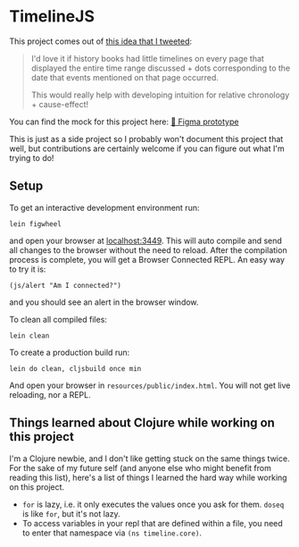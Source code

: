 # TimelineJS

This project comes out of [this idea that I tweeted](https://twitter.com/devonzuegel/status/1322723232034680832):

>
> I'd love it if history books had little timelines on every page that displayed the entire time range discussed + dots corresponding to the date that events mentioned on that page occurred.
>
> This would really help with developing intuition for relative chronology + cause-effect!

You can find the mock for this project here: [🎨 Figma prototype](https://www.figma.com/proto/WCtjsMOhuRVIaJMnHtbKGx/Timeline.js?node-id=1%3A2&viewport=480%2C294%2C0.25218871235847473&scaling=contain)

This is just as a side project so I probably won't document this project that well, but contributions are certainly welcome if you can figure out what I'm trying to do!

## Setup

To get an interactive development environment run:

    lein figwheel

and open your browser at [localhost:3449](http://localhost:3449/).
This will auto compile and send all changes to the browser without the
need to reload. After the compilation process is complete, you will
get a Browser Connected REPL. An easy way to try it is:

    (js/alert "Am I connected?")

and you should see an alert in the browser window.

To clean all compiled files:

    lein clean

To create a production build run:

    lein do clean, cljsbuild once min

And open your browser in `resources/public/index.html`. You will not
get live reloading, nor a REPL.

## Things learned about Clojure while working on this project

I'm a Clojure newbie, and I don't like getting stuck on the same things twice. For the sake of my future self (and anyone else who might benefit from reading this list), here's a list of things I learned the hard way while working on this project.

- `for` is lazy, i.e. it only executes the values once you ask for them. `doseq` is like `for`, but it's not lazy.
- To access variables in your repl that are defined within a file, you need to enter that namespace via `(ns timeline.core)`.